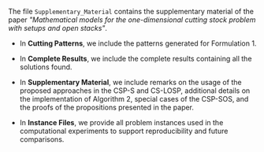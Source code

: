 The file `Supplementary_Material` contains the supplementary material of the paper *"Mathematical models for the one-dimensional cutting stock problem with setups and open stacks"*.

- In **Cutting Patterns**, we include the patterns generated for Formulation 1.

- In **Complete Results**, we include the complete results containing all the solutions found.

- In **Supplementary Material**, we include remarks on the usage of the proposed approaches in the CSP-S and CS-LOSP, additional details on the implementation of Algorithm 2, special cases of the CSP-SOS, and the proofs of the propositions presented in the paper.

- In **Instance Files**, we provide all problem instances used in the computational experiments to support reproducibility and future comparisons.
